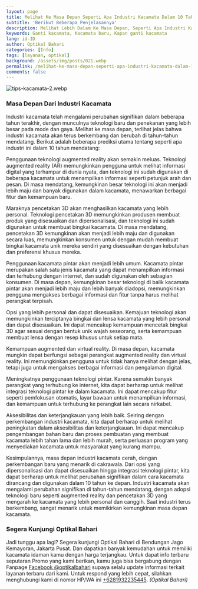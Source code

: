 ```yaml
---
layout: page
title: Melihat Ke Masa Depan Seperti Apa Industri Kacamata Dalam 10 Tahun?
subtitle: 'Berikut Beberapa Penjelasannya'
description: Melihat Lebih Dalam Ke Masa Depan, Seperti Apa Industri Kacamata Dalam 10 Tahun Dari Sekarang? Apa Saja Yang Bakalan Berubah, dan Bagaimana Beradaptasi?
keywords: Ganti kacamata, Kacamata baru, Kapan ganti kacamata
lang: id-ID
author: Optikal Bahari
categories: [Info]
tags: [layanan, optikal]
background: /assets/img/posts/021.webp
permalink: /melihat-ke-masa-depan-seperti-apa-industri-kacamata-dalam-10-tahun/
comments: false
---
```


<div class="card shadow p-3 mb-5 bg-white rounded">
<img src="{{"/assets/img/posts/periksa-mata/periksa-mata-gratis-optikal-bahari-9.webp" | relative_url }}" class="card-img-top" alt="tips-kacamata-2.webp">

<div class="card-body">
<h3 class="card-title">Masa Depan Dari Industri Kacamata</h3>
<p class="card-text text-left">
Industri kacamata telah mengalami perubahan signifikan dalam beberapa tahun terakhir, dengan munculnya teknologi baru dan penekanan yang lebih besar pada mode dan gaya. Melihat ke masa depan, terlihat jelas bahwa industri kacamata akan terus berkembang dan berubah di tahun-tahun mendatang. Berikut adalah beberapa prediksi utama tentang seperti apa industri ini dalam 10 tahun mendatang:
</p>

<p class="card-text text-left">
Penggunaan teknologi augmented reality akan semakin meluas. Teknologi augmented reality (AR) memungkinkan pengguna untuk melihat informasi digital yang terhampar di dunia nyata, dan teknologi ini sudah digunakan di beberapa kacamata untuk menampilkan informasi seperti petunjuk arah dan pesan. Di masa mendatang, kemungkinan besar teknologi ini akan menjadi lebih maju dan banyak digunakan dalam kacamata, menawarkan berbagai fitur dan kemampuan baru.
</p>

<p class="card-text text-left">
Maraknya pencetakan 3D akan menghasilkan kacamata yang lebih personal. Teknologi pencetakan 3D memungkinkan produsen membuat produk yang disesuaikan dan dipersonalisasi, dan teknologi ini sudah digunakan untuk membuat bingkai kacamata. Di masa mendatang, pencetakan 3D kemungkinan akan menjadi lebih maju dan digunakan secara luas, memungkinkan konsumen untuk dengan mudah membuat bingkai kacamata unik mereka sendiri yang disesuaikan dengan kebutuhan dan preferensi khusus mereka.
</p>

<p class="card-text text-left">
Penggunaan kacamata pintar akan menjadi lebih umum. Kacamata pintar merupakan salah satu jenis kacamata yang dapat menampilkan informasi dan terhubung dengan internet, dan sudah digunakan oleh sebagian konsumen. Di masa depan, kemungkinan besar teknologi di balik kacamata pintar akan menjadi lebih maju dan lebih banyak diadopsi, memungkinkan pengguna mengakses berbagai informasi dan fitur tanpa harus melihat perangkat terpisah.
</p>

<p class="card-text text-left">
Opsi yang lebih personal dan dapat disesuaikan. Kemajuan teknologi akan memungkinkan terciptanya bingkai dan lensa kacamata yang lebih personal dan dapat disesuaikan. Ini dapat mencakup kemampuan mencetak bingkai 3D agar sesuai dengan bentuk unik wajah seseorang, serta kemampuan membuat lensa dengan resep khusus untuk setiap mata.
</p>

<p class="card-text text-left">
Kemampuan augmented dan virtual reality. Di masa depan, kacamata mungkin dapat berfungsi sebagai perangkat augmented reality dan virtual reality. Ini memungkinkan pengguna untuk tidak hanya melihat dengan jelas, tetapi juga untuk mengakses berbagai informasi dan pengalaman digital.
</p>

<p class="card-text text-left">
Meningkatnya penggunaan teknologi pintar. Karena semakin banyak perangkat yang terhubung ke internet, kita dapat berharap untuk melihat integrasi teknologi pintar ke dalam kacamata. Ini dapat mencakup fitur seperti pemfokusan otomatis, layar bawaan untuk menampilkan informasi, dan kemampuan untuk terhubung ke perangkat lain secara nirkabel.
</p>

<p class="card-text text-left">
Aksesibilitas dan keterjangkauan yang lebih baik. Seiring dengan perkembangan industri kacamata, kita dapat berharap untuk melihat peningkatan dalam aksesibilitas dan keterjangkauan. Ini dapat mencakup pengembangan bahan baru dan proses pembuatan yang membuat kacamata lebih tahan lama dan lebih murah, serta perluasan program yang menyediakan kacamata untuk masyarakat yang kurang mampu.
</p>

<p class="card-text text-left">
Kesimpulannya, masa depan industri kacamata cerah, dengan perkembangan baru yang menarik di cakrawala. Dari opsi yang dipersonalisasi dan dapat disesuaikan hingga integrasi teknologi pintar, kita dapat berharap untuk melihat perubahan signifikan dalam cara kacamata dirancang dan digunakan dalam 10 tahun ke depan. Industri kacamata akan mengalami perubahan signifikan di tahun-tahun mendatang, dengan adopsi teknologi baru seperti augmented reality dan pencetakan 3D yang mengarah ke kacamata yang lebih personal dan canggih. Saat industri terus berkembang, sangat menarik untuk memikirkan kemungkinan masa depan kacamata.
</p>

<h3 class="card-title">Segera Kunjungi Optikal Bahari</h3>
<p class="card-text text-left">
Jadi tunggu apa lagi? Segera kunjungi Optikal Bahari di Bendungan Jago Kemayoran, Jakarta Pusat. Dan dapatkan banyak kemudahan untuk memiliki kacamata idaman kamu dengan harga terjangkau. Untuk dapat info terbaru seputaran Promo yang kami berikan, kamu juga bisa bergabung dengan Fanpage
<a href="https://www.facebook.com/optikalbahari" id="FBClick" title="Facebook Page Optikal Bahari" class="FacebookPage">Facebook @optikalbahari</a> supaya selalu update informasi terkait layanan terbaru dari kami. Untuk respond yang lebih cepat, silahkan menghubungi kami di nomor HP/WA ini <a href="https://api.whatsapp.com/send?phone=6281932235445&text=Hallo%2C+saya+butuh+informasi+lebih+lanjut+mengenai+Optikal+Bahari" id="WhatsAppClick" class="WhatsAppCall" title="Call WhatsApp">+6281932235445</a>.
<em>(Optikal Bahari)</em>
</p>

</div>
